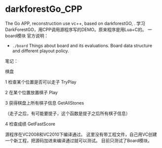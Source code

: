 # darkforestGo_CPP
The Go APP, reconstruction use vc++, based on darkforestGO, .
学习DarkForestGO，用CPP调用源程序写的DEMO。原来程序是用Lua+C的。
一 board模块 
官方说明：
* `./board`
Things about board and its evaluations. Board data structure and different playout policy.

笔记：

棋盘

1 检查某个位置是否可以走子 TryPlay

2 在某个位置放置棋子       Play

3 获得棋盘上所有棋子信息   GetAllStones

  （走子之后，有可能要提子，这个函数是提子之后所有棋子信息）
  
4 检查成绩 GetFastScore

源程序在VC2008和VC2010下编译通过。
这里没有带工程文件，自己用VC创建一个新工程，把源码加进来编译通过就可以测试。
目前只测试了Board模块。


